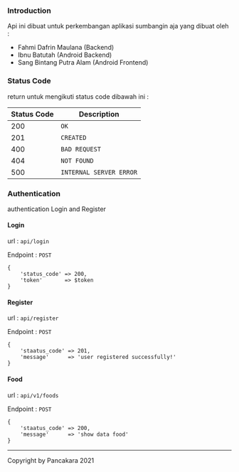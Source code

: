 ### Introduction

Api ini dibuat untuk perkembangan aplikasi sumbangin aja yang dibuat oleh :

- Fahmi Dafrin Maulana (Backend)
- Ibnu Batutah (Android Backend)
- Sang Bintang Putra Alam (Android Frontend)

### Status Code

return untuk mengikuti status code dibawah ini : 

| Status Code | Description             |
| ----------- | ----------------------- |
| 200         | `OK`                    |
| 201         | `CREATED`               |
| 400         | `BAD REQUEST`           |
| 404         | `NOT FOUND`             |
| 500         | `INTERNAL SERVER ERROR` |



### Authentication

authentication Login and Register

#### Login

url : `api/login`

Endpoint : `POST`

```shell
{
    'status_code' => 200,
    'token'       => $token
}
```

#### Register

url : `api/register`

Endpoint : `POST`

```shell
{
    'staatus_code' => 201,
    'message'      => 'user registered successfully!'
}
```

#### Food

url : `api/v1/foods`

Endpoint : `POST`

```shell
{
    'staatus_code' => 200,
    'message'      => 'show data food'
}
```



------

Copyright by Pancakara 2021